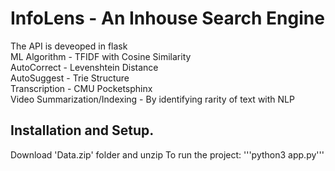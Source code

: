 # InfoLens - An Inhouse Search Engine

The API is deveoped in flask <br />
ML Algorithm - TFIDF  with Cosine Similarity <br />
AutoCorrect - Levenshtein Distance<br />
AutoSuggest - Trie Structure<br />
Transcription - CMU Pocketsphinx<br />
Video Summarization/Indexing - By identifying rarity of text with NLP<br />

## Installation and Setup.
Download 'Data.zip' folder and unzip 
To run the project:
'''python3 app.py'''

